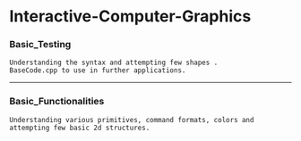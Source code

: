 # Interactive-Computer-Graphics

### Basic_Testing
    Understanding the syntax and attempting few shapes . 
    BaseCode.cpp to use in further applications.
    
<hr>

### Basic_Functionalities
    Understanding various primitives, command formats, colors and attempting few basic 2d structures.

